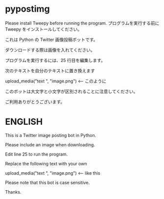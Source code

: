 # pypostimg

Please install Tweepy before running the program.
プログラムを実行する前に Tweepy をインストールしてください。

これは Python の Twitter 画像投稿ボットです。

ダウンロードする際は画像を入れてください。

プログラムを実行するには、25 行目を編集します。

次のテキストを自分のテキストに置き換えます

upload_media("text ", "image.png") <-- このように

このボットは大文字と小文字が区別されることに注意してください。

ご利用ありがとうございます。


# ENGLISH

This is a Twitter image posting bot in Python.

Please include an image when downloading.

Edit line 25 to run the program.

Replace the following text with your own

upload_media("text ", "image.png") <-- like this

Please note that this bot is case sensitive.

Thanks.

